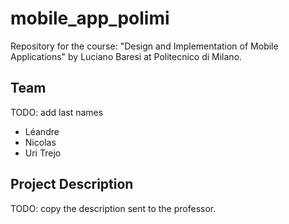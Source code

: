# mobile_app_polimi

Repository for the course: "Design and Implementation of Mobile Applications" by Luciano Baresi at Politecnico di Milano.

## Team

TODO: add last names

- Léandre
- Nicolas
- Uri Trejo

## Project Description

TODO: copy the description sent to the professor.
